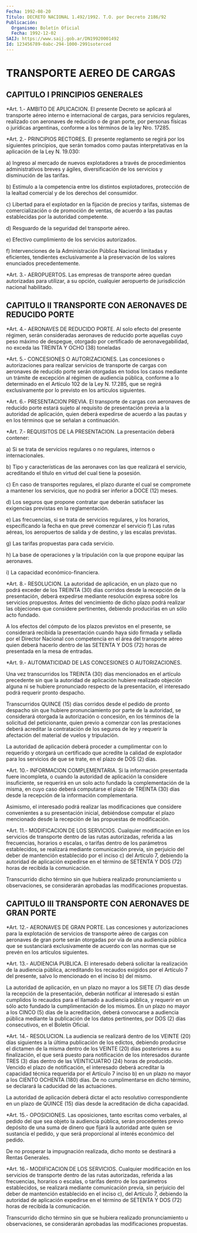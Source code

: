 ```yaml
---
Fecha: 1992-08-20
Título: DECRETO NACIONAL 1.492/1992. T.O. por Decreto 2186/92
Publicación:
  Organismo: Boletín Oficial
  Fecha: 1992-12-02
SAIJ: https://www.saij.gob.ar/DN19920001492
Id: 123456789-0abc-294-1000-2991soterced
---
```

# TRANSPORTE AEREO DE CARGAS

## CAPITULO I PRINCIPIOS GENERALES

<a id="1"></a>
*Art. 1.- AMBITO DE APLICACION. El presente Decreto se aplicará al transporte aéreo interno e internacional de cargas, para servicios regulares, realizado con aeronaves de reducido o de gran porte, por personas físicas o jurídicas argentinas, conforme a los términos de la ley Nro. 17285.

<a id="2"></a>
*Art. 2.- PRINCIPIOS RECTORES. El presente reglamento se regirá por los siguientes principios, que serán tomados como pautas interpretativas en la aplicación de la Ley N. 19.030:

a) Ingreso al mercado de nuevos explotadores a través de procedimientos administrativos breves y ágiles, diversificación de los servicios y disminución de las tarifas.

b) Estímulo a la competencia entre los distintos explotadores, protección de la lealtad comercial y de los derechos del consumidor.

c) Libertad para el explotador en la fijación de precios y tarifas, sistemas de comercialización o de promoción de ventas, de acuerdo a las pautas establecidas por la autoridad competente.

d) Resguardo de la seguridad del transporte aéreo.

e) Efectivo cumplimiento de los servicios autorizados.

f) Intervenciones de la Administración Pública Nacional limitadas y eficientes, tendientes exclusivamente a la preservación de los valores enunciados precedentemente.

<a id="3"></a>
*Art. 3.- AEROPUERTOS. Las empresas de transporte aéreo quedan autorizadas para utilizar, a su opción, cualquier aeropuerto de jurisdicción nacional habilitado.

## CAPITULO II TRANSPORTE CON AERONAVES DE REDUCIDO PORTE

<a id="4"></a>
*Art. 4.- AERONAVES DE REDUCIDO PORTE. Al solo efecto del presente régimen, serán consideradas aeronaves de reducido porte aquellas cuyo peso máximo de despegue, otorgado por certificado de aeronavegabilidad, no exceda las TREINTA Y OCHO (38) toneladas

<a id="5"></a>
*Art. 5.- CONCESIONES O AUTORIZACIONES. Las concesiones o autorizaciones para realizar servicios de transporte de cargas con aeronaves de reducido porte serán otorgadas en todos los casos mediante un trámite de excepción al régimen de audiencia pública, conforme a lo determinado en el Artículo 102 de la Ley N. 17.285, que se regirá exclusivamente por lo previsto en los artículos siguientes.

<a id="6"></a>
*Art. 6.- PRESENTACION PREVIA. El transporte de cargas con aeronaves de reducido porte estará sujeto al requisito de presentación previa a la autoridad de aplicación, quien deberá expedirse de acuerdo a las pautas y en los términos que se señalan a continuación.

<a id="7"></a>
*Art. 7.- REQUISITOS DE LA PRESENTACION. La presentación deberá contener:

a) Si se trata de servicios regulares o no regulares, internos o internacionales.

b) Tipo y características de las aeronaves con las que realizará el servicio, acreditando el título en virtud del cual tiene la posesión.

c) En caso de transportes regulares, el plazo durante el cual se compromete a mantener los servicios, que no podrá ser inferior a DOCE (12) meses.

d) Los seguros que propone contratar que deberán satisfacer las exigencias previstas en la reglamentación.

e) Las frecuencias, si se trata de servicios regulares, y los horarios, especificando la fecha en que prevé comenzar el servicio  f) Las rutas aéreas, los aeropuertos de salida y de destino, y las escalas previstas.

g) Las tarifas propuestas para cada servicio.

h) La base de operaciones y la tripulación con la que propone equipar las aeronaves.

i) La capacidad económico-financiera.

<a id="8"></a>
*Art. 8.- RESOLUCION. La autoridad de aplicación, en un plazo que no podrá exceder de los TREINTA (30) días corridos desde la recepción de la presentación, deberá expedirse mediante resolución expresa sobre los servicios propuestos. Antes del vencimiento de dicho plazo podrá realizar las objeciones que considere pertinentes, debiendo producirlas en un sólo acto fundado.

A los efectos del cómputo de los plazos previstos en el presente, se considerará recibida la presentación cuando haya sido firmada y sellada por el Director Nacional con competencia en el área del transporte aéreo quien deberá hacerlo dentro de las SETENTA Y DOS (72) horas de presentada en la mesa de entradas.

<a id="9"></a>
*Art. 9.- AUTOMATICIDAD DE LAS CONCESIONES O AUTORIZACIONES.

Una vez transcurridos los TREINTA (30) días mencionados en el artículo precedente sin que la autoridad de aplicación hubiere realizado objeción alguna ni se hubiere pronunciado respecto de la presentación, el interesado podrá requerir pronto despacho.

Transcurridos QUINCE (15) días corridos desde el pedido de pronto despacho sin que hubiere pronunciamiento por parte de la autoridad, se considerará otorgada la autorización o concesión, en los términos de la solicitud del peticionante, quien previo a comenzar con las prestaciones deberá acreditar la contratación de los seguros de ley y requerir la afectación del material de vuelos y tripulación.

La autoridad de aplicación deberá proceder a cumplimentar con lo requerido y otorgará un certificado que acredite la calidad de explotador para los servicios de que se trate, en el plazo de DOS (2) días.

<a id="10"></a>
*Art. 10.- INFORMACION COMPLEMENTARIA. Si la información presentada fuere incompleta, o cuando la autoridad de aplicación la considere insuficiente, se requerirá en un solo acto fundado la complementación de la misma, en cuyo caso deberá computarse el plazo de TREINTA (30) días desde la recepción de la información complementaria.

Asimismo, el interesado podrá realizar las modificaciones que considere convenientes a su presentación inicial, debiéndose computar el plazo mencionado desde la recepción de las propuestas de modificación.

<a id="11"></a>
*Art. 11.- MODIFICACION DE LOS SERVICIOS. Cualquier modificación en los servicios de transporte dentro de las rutas autorizadas, referida a las frecuencias, horarios o escalas, o tarifas dentro de los parámetros establecidos, se realizará mediante comunicación previa, sin perjuicio del deber de mantención establecido por el inciso c) del Artículo 7, debiendo la autoridad de aplicación expedirse en el término de SETENTA Y DOS (72) horas de recibida la comunicación.

Transcurrido dicho término sin que hubiera realizado pronunciamiento u observaciones, se considerarán aprobadas las modificaciones propuestas.

## CAPITULO III TRANSPORTE CON AERONAVES DE GRAN PORTE

<a id="12"></a>
*Art. 12.- AERONAVES DE GRAN PORTE. Las concesiones y autorizaciones para la explotación de servicios de transporte aéreo de cargas con aeronaves de gran porte serán otorgadas por vía de una audiencia pública que se sustanciará exclusivamente de acuerdo con las normas que se prevén en los artículos siguientes.

<a id="13"></a>
*Art. 13.- AUDIENCIA PUBLICA. El interesado deberá solicitar la realización de la audiencia pública, acreditando los recaudos exigidos por el Artículo 7 del presente, salvo lo mencionado en el inciso b) del mismo.

La autoridad de aplicación, en un plazo no mayor a los SIETE (7) días desde la recepción de la presentación, deberán notificar al interesado si están cumplidos lo recaudos para el llamado a audiencia pública, y requerir en un sólo acto fundado la cumplimentación de los mismos. En un plazo no mayor a los CINCO (5) días de la acreditación, deberá convocarse a audiencia pública mediante la publicación de los datos pertinentes, por DOS (2) días consecutivos, en el Boletín Oficial.

<a id="14"></a>
*Art. 14.- RESOLUCION. La audiencia se realizará dentro de los VEINTE (20) días siguientes a la última publicación de los edictos, debiendo producirse el dictamen de la misma dentro de los VEINTE (20) días posteriores a su finalización, el que será puesto para notificación de los interesados durante TRES (3) días dentro de las VEINTICUATRO (24) horas de producido. Vencido el plazo de notificación, el interesado deberá acreditar la capacidad técnica requerida por el Artículo 7 inciso b) en un plazo no mayor a los CIENTO OCHENTA (180) días. De no cumplimentarse en dicho término, se declarará la caducidad de las actuaciones.

La autoridad de aplicación deberá dictar el acto resolutivo correspondiente en un plazo de QUINCE (15) días desde la acreditación de dicha capacidad.

<a id="15"></a>
*Art. 15.- OPOSICIONES. Las oposiciones, tanto escritas como verbales, al pedido del que sea objeto la audiencia pública, serán procedentes previo depósito de una suma de dinero que fijará la autoridad ante quien se sustancia el pedido, y que será proporcional al interés económico del pedido.

De no prosperar la impugnación realizada, dicho monto se destinará a Rentas Generales.

<a id="16"></a>
*Art. 16.- MODIFICACION DE LOS SERVICIOS. Cualquier modificación en los servicios de transporte dentro de las rutas autorizadas, referida a las frecuencias, horarios o escalas, o tarifas dentro de los parámetros establecidos, se realizará mediante comunicación previa, sin perjuicio del deber de mantención establecido en el inciso c), del Artículo 7, debiendo la autoridad de aplicación expedirse en el término de SETENTA Y DOS (72) horas de recibida la comunicación.

Transcurrido dicho término sin que se hubiera realizado pronunciamiento u observaciones, se considerarán aprobadas las modificaciones propuestas.
